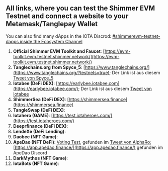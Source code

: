 ## All links, where you can test the Shimmer EVM Testnet and connect a website to your Metamask/Tanglepay Wallet

You can also find many dApps in the IOTA Discrod: [#shimmerevm-testnet-dapps inside the Ecosystem Channel](https://discord.com/channels/397872799483428865/1091292560464564256)

1. **Official Shimmer EVM Toolkit and Faucet**: [https://evm-toolkit.evm.testnet.shimmer.network/](https://evm-toolkit.evm.testnet.shimmer.network/)
2. **Tanglechains.org from Spyce_5**: [https://www.tanglechains.org/](https://www.tanglechains.org/?testnets=true); Der Link ist aus diesem [Tweet von Spyce_5](https://twitter.com/TangleChains/status/1635535969679036417?s=20)
3. **Iotabee (DeFi DEX)**: [https://earlybee.iotabee.com](https://earlybee.iotabee.com/); Der Link ist aus diesem [Tweet von Iotabee](https://twitter.com/iotabee/status/1641730156535357441?s=20)
4. **ShimmerSea (DeFi DEX)**: [https://shimmersea.finance](https://shimmersea.finance)
5. **TangleSwap (DeFi DEX)**:
6. **Iotahero (GAME)**: [https://test.iotaheroes.com/](https://test.iotaheroes.com/)
7. **Deeprfinance (DeFi DEX)**: 
8. **LendeXe (DeFi Lending)**:
9. **Daobee (NFT Game)**:
10. **ApeDao (NFT DeFi)**: [Voting Test](https://snapshot.org/#/iotapes.eth/proposal/0x456c6c9e1a8d8634e495e24126350de77b8f2479ab603c0b55950ec294a12800), gefunden im [Tweet von AlphaRo](https://twitter.com/0xAlphaRho/status/1642599485787320320?s=20); [https://app.apedao.finance/](https://app.apedao.finance/) gefunden im ApeDao Discord
11. **DarkMythos (NFT Game)**:
12. **IotaBots (NFT Game)**:
